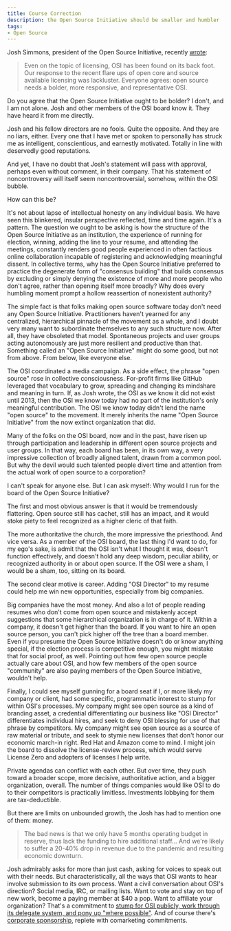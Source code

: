 ```yaml
---
title: Course Correction
description: the Open Source Initiative should be smaller and humbler
tags:
- Open Source
---
```


Josh Simmons, president of the Open Source Initiative, recently [wrote](https://opensource.org/node/1068):

> Even on the topic of licensing, OSI has been found on its back foot.  Our response to the recent flare ups of open core and source available licensing was lackluster.  Everyone agrees: open source needs a bolder, more responsive, and representative OSI.

Do you agree that the Open Source Initiative ought to be bolder?  I don't, and I am not alone.  Josh and other members of the OSI board know it.  They have heard it from me directly.

Josh and his fellow directors are no fools.  Quite the opposite.  And they are no liars, either.  Every one that I have met or spoken to personally has struck me as intelligent, conscientious, and earnestly motivated.  Totally in line with deservedly good reputations.

And yet, I have no doubt that Josh's statement will pass with approval, perhaps even without comment, in their company.  That his statement of noncontroversy will itself seem noncontroversial, somehow, within the OSI bubble.

How can this be?

It's not about lapse of intellectual honesty on any individual basis.  We have seen this blinkered, insular perspective reflected, time and time again.  It's a pattern.  The question we ought to be asking is how the structure of the Open Source Initiative as an institution, the experience of running for election, winning, adding the line to your resume, and attending the meetings, constantly renders good people experienced in often factious online collaboration incapable of registering and acknowledging meaningful dissent.  In collective terms, why has the Open Source Initiative preferred to practice the degenerate form of "consensus building" that builds consensus by excluding or simply denying the existence of more and more people who don't agree, rather than opening itself more broadly?  Why does every humbling moment prompt a hollow reassertion of nonexistent authority?

The simple fact is that folks making open source software today don't need any Open Source Initiative.  Practitioners haven't yearned for any centralized, hierarchical pinnacle of the movement as a whole, and I doubt very many want to subordinate themselves to any such structure now.  After all, they have obsoleted that model.  Spontaneous projects and user groups acting autonomously are just more resilient and productive than that.  Something called an "Open Source Initiative" might do some good, but not from above.  From below, like everyone else.

The OSI coordinated a media campaign.  As a side effect, the phrase "open source" rose in collective consciousness.  For-profit firms like GitHub leveraged that vocabulary to grow, spreading and changing its mindshare and meaning in turn.  If, as Josh wrote, the OSI as we know it did not exist until 2013, then the OSI we know today had no part of the institution's only meaningful contribution.  The OSI we know today didn't lend the name "open source" to the movement.  It merely inherits the name "Open Source Initiative" from the now extinct organization that did.

Many of the folks on the OSI board, now and in the past, have risen up through participation and leadership in different open source projects and user groups.  In that way, each board has been, in its own way, a very impressive collection of broadly aligned talent, drawn from a common pool.  But why the devil would such talented people divert time and attention from the actual work of open source to a corporation?

I can't speak for anyone else.  But I can ask myself: Why would I run for the board of the Open Source Initiative?

The first and most obvious answer is that it would be tremendously flattering.  Open source still has cachet, still has an impact, and it would stoke piety to feel recognized as a higher cleric of that faith.

The more authoritative the church, the more impressive the priesthood.  And vice versa.  As a member of the OSI board, the last thing I'd want to do, for my ego's sake, is admit that the OSI isn't what I thought it was, doesn't function effectively, and doesn't hold any deep wisdom, peculiar ability, or recognized authority in or about open source.  If the OSI were a sham, I would be a sham, too, sitting on its board.

The second clear motive is career.  Adding "OSI Director" to my resume could help me win new opportunities, especially from big companies.

Big companies have the most money.  And also a lot of people reading resumes who don't come from open source and mistakenly accept suggestions that some hierarchical organization is in charge of it.  Within a company, it doesn't get higher than the board.  If you want to hire an open source person, you can't pick higher off the tree than a board member.  Even if you presume the Open Source Initiative doesn't do or know anything special, if the election process is competitive enough, you might mistake that for social proof, as well.  Pointing out how few open source people actually care about OSI, and how few members of the open source "community" are also paying members of the Open Source Initiative, wouldn't help.

Finally, I could see myself gunning for a board seat if I, or more likely my company or client, had some specific, programmatic interest to stump for within OSI's processes.  My company might see open source as a kind of branding asset, a credential differentiating our business like "OSI Director" differentiates individual hires, and seek to deny OSI blessing for use of that phrase by competitors.  My company might see open source as a source of raw material or tribute, and seek to stymie new licenses that don't honor our economic march-in right.  Red Hat and Amazon come to mind.  I might join the board to dissolve the license-review process, which would serve License Zero and adopters of licenses I help write.

Private agendas can conflict with each other.  But over time, they push toward a broader scope, more decisive, authoritative action, and a bigger organization, overall.  The number of things companies would like OSI to do to their competitors is practically limitless.  Investments lobbying for them are tax-deductible.

But there are limits on unbounded growth, the Josh has had to mention one of them: money.

> The bad news is that we only have 5 months operating budget in reserve, thus lack the funding to hire additional staff... And we're likely to suffer a 20-40% drop in revenue due to the pandemic and resulting economic downturn.

Josh admirably asks for more than just cash, asking for voices to speak out with their needs.  But characteristically, all the ways that OSI wants to hear involve submission to its own process.  Want a civil conversation about OSI's direction?  Social media, IRC, or mailing lists.  Want to vote and stay on top of new work, become a paying member at $40 a pop.  Want to affiliate your organization?  That's a commitment to [stump for OSI publicly, work through its delegate system, and pony up "where possible"](https://opensource.org/affiliates/about#commitment).  And of course there's [corporate sponsorship](https://opensource.org/files/SponsorProspectus.pdf), replete with comarketing commitments.